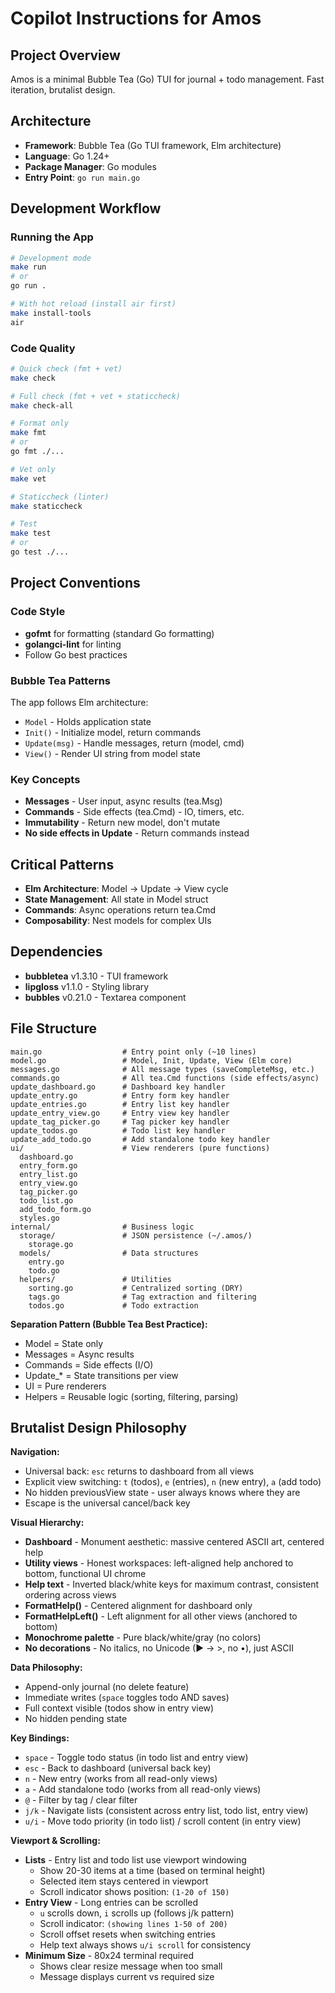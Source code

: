 # Copilot Instructions for Amos

## Project Overview
Amos is a minimal Bubble Tea (Go) TUI for journal + todo management. Fast iteration, brutalist design.

## Architecture
- **Framework**: Bubble Tea (Go TUI framework, Elm architecture)
- **Language**: Go 1.24+
- **Package Manager**: Go modules
- **Entry Point**: `go run main.go`

## Development Workflow

### Running the App
```bash
# Development mode
make run
# or
go run .

# With hot reload (install air first)
make install-tools
air
```

### Code Quality
```bash
# Quick check (fmt + vet)
make check

# Full check (fmt + vet + staticcheck)
make check-all

# Format only
make fmt
# or
go fmt ./...

# Vet only
make vet

# Staticcheck (linter)
make staticcheck

# Test
make test
# or
go test ./...
```

## Project Conventions

### Code Style
- **gofmt** for formatting (standard Go formatting)
- **golangci-lint** for linting
- Follow Go best practices

### Bubble Tea Patterns
The app follows Elm architecture:
- `Model` - Holds application state
- `Init()` - Initialize model, return commands
- `Update(msg)` - Handle messages, return (model, cmd)
- `View()` - Render UI string from model state

### Key Concepts
- **Messages** - User input, async results (tea.Msg)
- **Commands** - Side effects (tea.Cmd) - IO, timers, etc.
- **Immutability** - Return new model, don't mutate
- **No side effects in Update** - Return commands instead

## Critical Patterns
- **Elm Architecture**: Model → Update → View cycle
- **State Management**: All state in Model struct
- **Commands**: Async operations return tea.Cmd
- **Composability**: Nest models for complex UIs

## Dependencies
- **bubbletea** v1.3.10 - TUI framework
- **lipgloss** v1.1.0 - Styling library
- **bubbles** v0.21.0 - Textarea component

## File Structure
```
main.go                  # Entry point only (~10 lines)
model.go                 # Model, Init, Update, View (Elm core)
messages.go              # All message types (saveCompleteMsg, etc.)
commands.go              # All tea.Cmd functions (side effects/async)
update_dashboard.go      # Dashboard key handler
update_entry.go          # Entry form key handler
update_entries.go        # Entry list key handler
update_entry_view.go     # Entry view key handler
update_tag_picker.go     # Tag picker key handler
update_todos.go          # Todo list key handler
update_add_todo.go       # Add standalone todo key handler
ui/                      # View renderers (pure functions)
  dashboard.go
  entry_form.go
  entry_list.go
  entry_view.go
  tag_picker.go
  todo_list.go
  add_todo_form.go
  styles.go
internal/                # Business logic
  storage/               # JSON persistence (~/.amos/)
    storage.go
  models/                # Data structures
    entry.go
    todo.go
  helpers/               # Utilities
    sorting.go           # Centralized sorting (DRY)
    tags.go              # Tag extraction and filtering
    todos.go             # Todo extraction
```

**Separation Pattern (Bubble Tea Best Practice):**
- Model = State only
- Messages = Async results
- Commands = Side effects (I/O)
- Update_* = State transitions per view
- UI = Pure renderers
- Helpers = Reusable logic (sorting, filtering, parsing)

## Brutalist Design Philosophy

**Navigation:**
- Universal back: `esc` returns to dashboard from all views
- Explicit view switching: `t` (todos), `e` (entries), `n` (new entry), `a` (add todo)
- No hidden previousView state - user always knows where they are
- Escape is the universal cancel/back key

**Visual Hierarchy:**
- **Dashboard** - Monument aesthetic: massive centered ASCII art, centered help
- **Utility views** - Honest workspaces: left-aligned help anchored to bottom, functional UI chrome
- **Help text** - Inverted black/white keys for maximum contrast, consistent ordering across views
- **FormatHelp()** - Centered alignment for dashboard only
- **FormatHelpLeft()** - Left alignment for all other views (anchored to bottom)
- **Monochrome palette** - Pure black/white/gray (no colors)
- **No decorations** - No italics, no Unicode (► → >, no •), just ASCII

**Data Philosophy:**
- Append-only journal (no delete feature)
- Immediate writes (`space` toggles todo AND saves)
- Full context visible (todos show in entry view)
- No hidden pending state

**Key Bindings:**
- `space` - Toggle todo status (in todo list and entry view)
- `esc` - Back to dashboard (universal back key)
- `n` - New entry (works from all read-only views)
- `a` - Add standalone todo (works from all read-only views)
- `@` - Filter by tag / clear filter
- `j/k` - Navigate lists (consistent across entry list, todo list, entry view)
- `u/i` - Move todo priority (in todo list) / scroll content (in entry view)

**Viewport & Scrolling:**
- **Lists** - Entry list and todo list use viewport windowing
  - Show 20-30 items at a time (based on terminal height)
  - Selected item stays centered in viewport
  - Scroll indicator shows position: `(1-20 of 150)`
- **Entry View** - Long entries can be scrolled
  - `u` scrolls down, `i` scrolls up (follows j/k pattern)
  - Scroll indicator: `(showing lines 1-50 of 200)`
  - Scroll offset resets when switching entries
  - Help text always shows `u/i scroll` for consistency
- **Minimum Size** - 80x24 terminal required
  - Shows clear resize message when too small
  - Message displays current vs required size